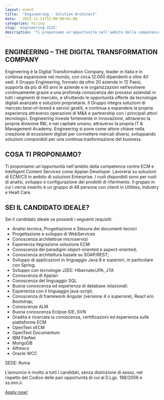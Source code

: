 ```yaml
---
layout: event
title:  "Engineering - Solution Architect"
date:   2022-11-21T12:00:00+02:00
categories: hiring
slug: 'engineering-3125'
description: "Ti proponiamo un'opportunità nell'ambito della competence centre ECM e Intelligent Content Services come Appian Developer. Lavorerai su soluzioni di ECM/CS in ambito di soluzioni Enterprise. I ruoli disponibili sono per ruoli di analisi, sviluppo e configurazione dei prodotti di riferimento."
---
```


## ENGINEERING – THE DIGITAL TRANSFORMATION COMPANY 

Engineering è la Digital Transformation Company, leader in Italia e in continua espansione nel mondo, con circa 12.000 dipendenti e oltre 40 sedi. 
Il Gruppo Engineering, formato da oltre 20 aziende in 12 Paesi, supporta da più di 40 anni le aziende e le organizzazioni nell’evolvere continuamente grazie a una profonda conoscenza dei processi aziendali in tutti i segmenti di mercato, e sfruttando le opportunità offerte da tecnologie digitali avanzate e soluzioni proprietarie. 
Il Gruppo integra soluzioni di mercato best-of-breed e servizi gestiti, e continua a espandere la propria esperienza attraverso operazioni di M&A e partnership con i principali attori tecnologici. Engineering investe fortemente in innovazione, attraverso la propria divisione R&I, e nel capitale umano, attraverso la propria IT & Management Academy. Engineering si pone come attore chiave nella creazione di ecosistemi digitali per connettere mercati diversi, sviluppando soluzioni componibili per una continua trasformazione del business.

## COSA TI PROPONIAMO?

Ti proponiamo un'opportunità nell'ambito della competence centre ECM e Intelligent Content Services come Appian Developer.
Lavorerai su soluzioni di ECM/CS in ambito di soluzioni Enterprise. 
I ruoli disponibili sono per ruoli di analisi, sviluppo e configurazione dei prodotti di riferimento. Il gruppo in cui i verrai inserito è un gruppo di 48 persone con clienti in Utilities, Industry e Healt Care.


## SEI IL CANDIDATO IDEALE?

Sei il candidato ideale se possiedi i seguenti requisiti:

- Analisi tecnica, Progettazione e Stesura dei documenti tecnici
- Progettazione e sviluppo di WebServices
- Conoscenza architettrue microservizi
- Esperienza itegrazione soluzione ECM
- Conoscenza dei paradigmi object-oriented e aspect-oriented;
- Conoscenza architettura basate su SOAP/REST;
- Sviluppo di applicazioni in linguaggio Java 8 e superiori, in particolare con Spring;
- Sviluppo con tecnologie J2EE: Hibernate/JPA, JTA
- Conoscenza di Appian
- Conoscenza del linguaggio SQL
- Buona conoscenza ed esperienza di database relazionali.
- Esperienza con il linguaggio java-script;
- Conoscenza di framework Angular (versione 4 o superiore), React  e/o Bootstrap;
- Conoscenze ALM
- Buona conoscenza Eclipse IDE, SVN
- Gradita e ricercata la conoscenza, certificazioni ed esperienza sulle piattaforme ECM
- OpenText xECM
- OpenText Documentum
- IBM FileNet
- MongoDB
- Alfresco
- Oracle WCC

SEDE: Roma

L’annuncio è rivolto a tutti i candidati, senza distinzione di sesso, nel rispetto del Codice delle pari opportunità di cui al D.Lgs. 198/2006 e ss.mm.ii.

<a class="btn btn-primary text-white btn-lg mt-3" target="_blank" href="//eng.csod.com/ux/ats/careersite/4/home/requisition/3125?c=eng">Apply now!</a>